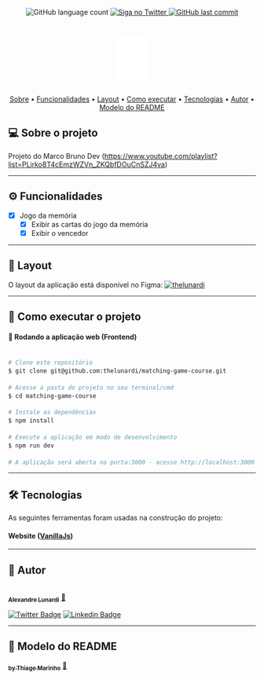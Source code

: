<p align="center">
  <img alt="GitHub language count" src="https://img.shields.io/github/languages/count/thelunardi/matching-game-course?color=%2304D361">

  <a href="https://www.twitter.com/thelunardi/">
    <img alt="Siga no Twitter" src="https://img.shields.io/twitter/url?url=https%3A%2F%2Fgithub.com%2Fthelunardi%2Fmatching-game-course">
  </a>

  <a href="https://github.com/thelunardi/matching-game-course/commits/main">
    <img alt="GitHub last commit" src="https://img.shields.io/github/last-commit/thelunardi/matching-game-course">
  </a>
</p>
<h1 align="center">
    <img alt="Alurakut" title="#Alurakut" src="images/alura-pixel.png" />
</h1>

<p align="center">
 <a href="#-sobre-o-projeto">Sobre</a> •
 <a href="#-funcionalidades">Funcionalidades</a> •
 <a href="#-layout">Layout</a> • 
 <a href="#-como-executar-o-projeto">Como executar</a> • 
 <a href="#-tecnologias">Tecnologias</a> • 
 <a href="#-autor">Autor</a> •
 <a href="#-modelo-do-readme">Modelo do README</a>
</p>


## 💻 Sobre o projeto

Projeto do Marco Bruno Dev (https://www.youtube.com/playlist?list=PLirko8T4cEmzWZVn_ZKQbfDOuCnSZJ4va)

---

## ⚙ Funcionalidades

- [x] Jogo da memória
    - [x] Exibir as cartas do jogo da memória
    - [x] Exibir o vencedor

---

## 🎨 Layout

O layout da aplicação está disponível no Figma:
<a href="https://www.figma.com/file/3neyjpfdIHzEapBaPyQKk0/Matching-game?node-id=0%3A1">
<img alt="thelunardi" src="https://img.shields.io/badge/Acessar%20Layout%20-Figma-%2304D361">
</a>

---

## 🚀 Como executar o projeto

#### 🧭 Rodando a aplicação web (Frontend)

```bash

# Clone este repositório
$ git clone git@github.com:thelunardi/matching-game-course.git

# Acesse a pasta do projeto no seu terminal/cmd
$ cd matching-game-course

# Instale as dependências
$ npm install

# Execute a aplicação em modo de desenvolvimento
$ npm run dev

# A aplicação será aberta na porta:3000 - acesse http://localhost:3000

```

---

## 🛠 Tecnologias

As seguintes ferramentas foram usadas na construção do projeto:

#### **Website**  ([VanillaJs](http://vanilla-js.com/))

---

## 🦸 Autor

<a href="https://thelunardi.dev/">
 <img style="border-radius: 50%;" src="https://github.com/thelunardi.png" width="100px;" alt=""/>
 <br />
 <sub><b>Alexandre Lunardi</b></sub></a> <a href="https://thelunardi.dev" title="thelunardi">🚀</a>
 <br />

[![Twitter Badge](https://img.shields.io/badge/-@thelunardi-1ca0f1?style=flat-square&labelColor=1ca0f1&logo=twitter&logoColor=white&link=https://twitter.com/thelunardi)](https://twitter.com/thelunardi) [![Linkedin Badge](https://img.shields.io/badge/-Alexandre-blue?style=flat-square&logo=Linkedin&logoColor=white&link=https://www.linkedin.com/in/thelunardi/)](https://www.linkedin.com/in/thelunardi/)

---

## 🦸 Modelo do README

<a href="https://blog.rocketseat.com.br/author/thiago/">
 <sub><b>by Thiago Marinho</b></sub></a> <a href="https://blog.rocketseat.com.br/author/thiago/" title="Rocketseat">🚀</a>
 <br />